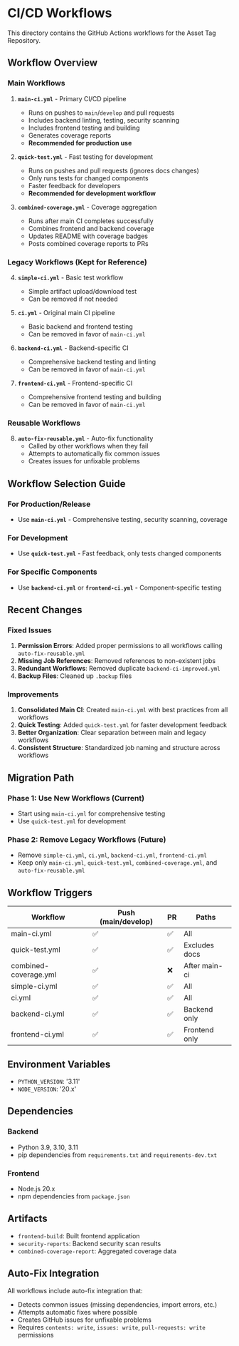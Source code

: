 # CI/CD Workflows

This directory contains the GitHub Actions workflows for the Asset Tag Repository.

## Workflow Overview

### Main Workflows

1. **`main-ci.yml`** - Primary CI/CD pipeline
   - Runs on pushes to `main`/`develop` and pull requests
   - Includes backend linting, testing, security scanning
   - Includes frontend testing and building
   - Generates coverage reports
   - **Recommended for production use**

2. **`quick-test.yml`** - Fast testing for development
   - Runs on pushes and pull requests (ignores docs changes)
   - Only runs tests for changed components
   - Faster feedback for developers
   - **Recommended for development workflow**

3. **`combined-coverage.yml`** - Coverage aggregation
   - Runs after main CI completes successfully
   - Combines frontend and backend coverage
   - Updates README with coverage badges
   - Posts combined coverage reports to PRs

### Legacy Workflows (Kept for Reference)

4. **`simple-ci.yml`** - Basic test workflow
   - Simple artifact upload/download test
   - Can be removed if not needed

5. **`ci.yml`** - Original main CI pipeline
   - Basic backend and frontend testing
   - Can be removed in favor of `main-ci.yml`

6. **`backend-ci.yml`** - Backend-specific CI
   - Comprehensive backend testing and linting
   - Can be removed in favor of `main-ci.yml`

7. **`frontend-ci.yml`** - Frontend-specific CI
   - Comprehensive frontend testing and building
   - Can be removed in favor of `main-ci.yml`

### Reusable Workflows

8. **`auto-fix-reusable.yml`** - Auto-fix functionality
   - Called by other workflows when they fail
   - Attempts to automatically fix common issues
   - Creates issues for unfixable problems

## Workflow Selection Guide

### For Production/Release
- Use **`main-ci.yml`** - Comprehensive testing, security scanning, coverage

### For Development
- Use **`quick-test.yml`** - Fast feedback, only tests changed components

### For Specific Components
- Use **`backend-ci.yml`** or **`frontend-ci.yml`** - Component-specific testing

## Recent Changes

### Fixed Issues
1. **Permission Errors**: Added proper permissions to all workflows calling `auto-fix-reusable.yml`
2. **Missing Job References**: Removed references to non-existent jobs
3. **Redundant Workflows**: Removed duplicate `backend-ci-improved.yml`
4. **Backup Files**: Cleaned up `.backup` files

### Improvements
1. **Consolidated Main CI**: Created `main-ci.yml` with best practices from all workflows
2. **Quick Testing**: Added `quick-test.yml` for faster development feedback
3. **Better Organization**: Clear separation between main and legacy workflows
4. **Consistent Structure**: Standardized job naming and structure across workflows

## Migration Path

### Phase 1: Use New Workflows (Current)
- Start using `main-ci.yml` for comprehensive testing
- Use `quick-test.yml` for development

### Phase 2: Remove Legacy Workflows (Future)
- Remove `simple-ci.yml`, `ci.yml`, `backend-ci.yml`, `frontend-ci.yml`
- Keep only `main-ci.yml`, `quick-test.yml`, `combined-coverage.yml`, and `auto-fix-reusable.yml`

## Workflow Triggers

| Workflow | Push (main/develop) | PR | Paths |
|----------|-------------------|----|-------| 
| main-ci.yml | ✅ | ✅ | All |
| quick-test.yml | ✅ | ✅ | Excludes docs |
| combined-coverage.yml | ✅ | ❌ | After main-ci |
| simple-ci.yml | ✅ | ✅ | All |
| ci.yml | ✅ | ✅ | All |
| backend-ci.yml | ✅ | ✅ | Backend only |
| frontend-ci.yml | ✅ | ✅ | Frontend only |

## Environment Variables

- `PYTHON_VERSION`: '3.11'
- `NODE_VERSION`: '20.x'

## Dependencies

### Backend
- Python 3.9, 3.10, 3.11
- pip dependencies from `requirements.txt` and `requirements-dev.txt`

### Frontend
- Node.js 20.x
- npm dependencies from `package.json`

## Artifacts

- `frontend-build`: Built frontend application
- `security-reports`: Backend security scan results
- `combined-coverage-report`: Aggregated coverage data

## Auto-Fix Integration

All workflows include auto-fix integration that:
- Detects common issues (missing dependencies, import errors, etc.)
- Attempts automatic fixes where possible
- Creates GitHub issues for unfixable problems
- Requires `contents: write`, `issues: write`, `pull-requests: write` permissions
